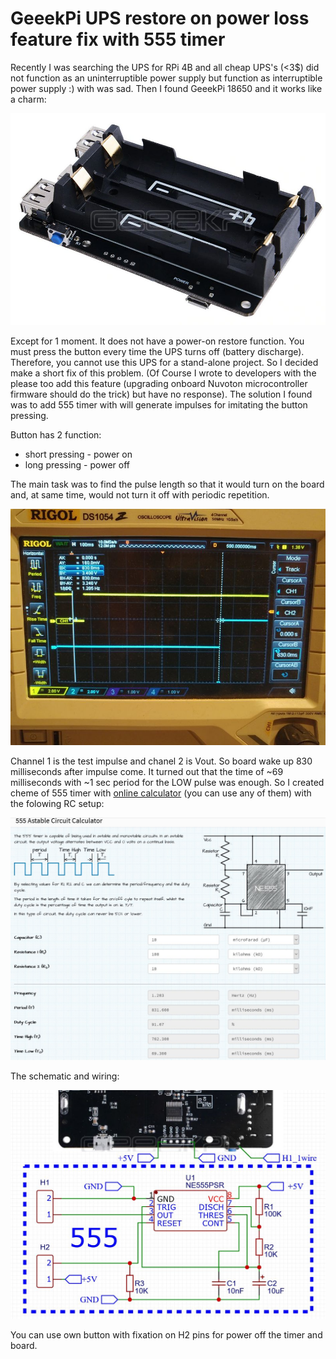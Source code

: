 # GeeekPi UPS restore on power loss feature fix with 555 timer
Recently I was searching the UPS for RPi 4B and all cheap UPS's (<3$) did not function as an uninterruptible power supply but function as interruptible power supply :) with was sad.
Then I found GeeekPi 18650 and it works like a charm:

![](https://github.com/Siegurd01/GeeekPi-18650-Hardware-Fix/blob/main/photo/UPS.jpg)

Except for 1 moment. It does not have a power-on restore function. You must press the button every time the UPS turns off (battery discharge). Therefore, you cannot use this UPS for a stand-alone project.
So I decided make a short fix of this problem. (Of Course I wrote to developers with the please too add this feature (upgrading onboard Nuvoton microcontroller firmware should do the trick) but have no response). 
The solution I found was to add 555 timer with will generate impulses for imitating the button pressing.

Button has 2 function:
 * short pressing - power on
 * long pressing - power off 

The main task was to find the pulse length so that it would turn on the board and, at same time, would not turn it off with periodic repetition.

![](https://github.com/Siegurd01/GeeekPi-18650-Hardware-Fix/blob/main/photo/Oscill.jpg)

Channel 1 is the test impulse and chanel 2 is Vout. So board wake up 830 milliseconds after impulse come.
It turned out that the time of ~69 milliseconds with ~1 sec period for the LOW pulse was enough.
So I created cheme of 555 timer with [online calculator](https://ohmslawcalculator.com/555-astable-calculator) (you can use any of them) with the folowing RC setup:

![](https://github.com/Siegurd01/GeeekPi-18650-Hardware-Fix/blob/main/photo/555%20calc.jpg)

The schematic and wiring:

![](https://github.com/Siegurd01/GeeekPi-18650-Hardware-Fix/blob/main/photo/scheme1.jpg)

You can use own button with fixation on H2 pins for power off the timer and board.
